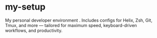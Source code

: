 # my-setup
My personal developer environment . Includes configs for Helix, Zsh, Git, Tmux, and more — tailored for maximum speed, keyboard-driven workflows, and productivity.
